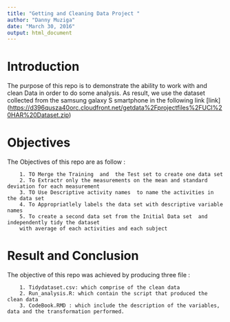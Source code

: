 ```yaml
---
title: "Getting and Cleaning Data Project "
author: "Danny Muziga"
date: "March 30, 2016"
output: html_document
---
```

#  Introduction 
The purpose of this repo is to demonstrate  the ability to work with and  clean Data  in order to do some analysis. 
As result, we use the dataset collected from the samsung galaxy S smartphone in the following link [link] (https://d396qusza40orc.cloudfront.net/getdata%2Fprojectfiles%2FUCI%20HAR%20Dataset.zip)

# Objectives 

The Objectives of this repo are as follow :

        1. TO Merge the Training  and  the Test set to create one data set 
        2. To Extractr only the measurements on the mean and standard deviation for each measurement
        3. TO Use Descriptive activity names  to name the activities in the data set
        4. To Appropriatlely labels the data set with descriptive variable names
        5. To create a second data set from the Initial Data set  and independently tidy the dataset 
        with average of each activities and each subject

# Result and Conclusion 

The objective of this repo was achieved by producing three file :

        1. Tidydataset.csv: which comprise of the clean data 
        2. Run_analysis.R: which contain the script that produced the clean data
        3. CodeBook.RMD : which include the description of the variables, data and the transformation performed.
        
        
        
